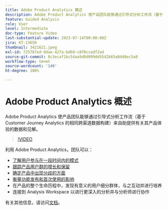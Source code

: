 ```yaml
---
title: Adobe Product Analytics 概述
description: Adobe Product Analytics 使产品团队能够通过引导式分析工作流（基于 Customer Journey Analytics 的相同跨渠道数据构建）来自助提供有关其产品体验的数据和见解。
feature: Guided Analysis
role: User
level: Intermediate
doc-type: Feature Video
last-substantial-update: 2023-07-14T00:00:00Z
jira: KT-13650
thumbnail: 3421621.jpeg
exl-id: 725787ed-9dae-427a-bd69-c8f0ccadf2ed
source-git-commit: 8c3ecaf1bc54aa9d0d099dd5542b65a04d8ec5a8
workflow-type: tm+mt
source-wordcount: '140'
ht-degree: 100%

---
```


# Adobe Product Analytics 概述

Adobe Product Analytics 使产品团队能够通过引导式分析工作流（基于 Customer Journey Analytics 的相同跨渠道数据构建）来自助提供有关其产品体验的数据和见解。

>[!VIDEO](https://video.tv.adobe.com/v/3423506/?learn=on&captions=chi_hans)

利用 Adobe Product Analytics，团队可以：

* [了解用户参与在一段时间内的模式](../guided-analysis/trends.md)
* [跟踪产品用户群的增长和保留](../guided-analysis/active-growth.md)
* [确定产品中出现分歧的方面](../guided-analysis/funnel.md)
* [衡量功能发布和首次使用的影响](../guided-analysis/release-impact.md)
* 在产品的整个生命历程中，发现有意义的用户细分群体，与之互动并进行培养
* 连接到 Analysis Workspace 以进行更深入的分析并与分析师进行协作

有关其他信息，请访问[文档](https://experienceleague.adobe.com/zh-hans/docs/analytics-platform/using/guided-analysis/overview)。
